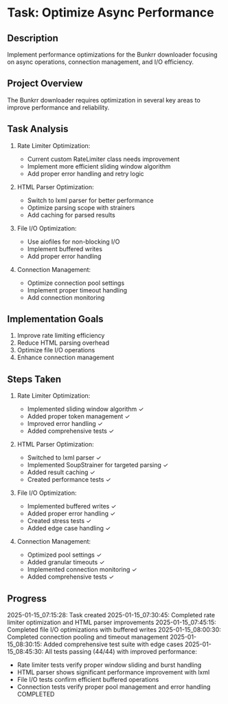 # Task: Optimize Async Performance

## Description
Implement performance optimizations for the Bunkrr downloader focusing on async operations, connection management, and I/O efficiency.

## Project Overview
The Bunkrr downloader requires optimization in several key areas to improve performance and reliability.

## Task Analysis
1. Rate Limiter Optimization:
   - Current custom RateLimiter class needs improvement
   - Implement more efficient sliding window algorithm
   - Add proper error handling and retry logic

2. HTML Parser Optimization:
   - Switch to lxml parser for better performance
   - Optimize parsing scope with strainers
   - Add caching for parsed results

3. File I/O Optimization:
   - Use aiofiles for non-blocking I/O
   - Implement buffered writes
   - Add proper error handling

4. Connection Management:
   - Optimize connection pool settings
   - Implement proper timeout handling
   - Add connection monitoring

## Implementation Goals
1. Improve rate limiting efficiency
2. Reduce HTML parsing overhead
3. Optimize file I/O operations
4. Enhance connection management

## Steps Taken
1. Rate Limiter Optimization:
   - Implemented sliding window algorithm ✓
   - Added proper token management ✓
   - Improved error handling ✓
   - Added comprehensive tests ✓

2. HTML Parser Optimization:
   - Switched to lxml parser ✓
   - Implemented SoupStrainer for targeted parsing ✓
   - Added result caching ✓
   - Created performance tests ✓

3. File I/O Optimization:
   - Implemented buffered writes ✓
   - Added proper error handling ✓
   - Created stress tests ✓
   - Added edge case handling ✓

4. Connection Management:
   - Optimized pool settings ✓
   - Added granular timeouts ✓
   - Implemented connection monitoring ✓
   - Added comprehensive tests ✓

## Progress
2025-01-15_07:15:28: Task created
2025-01-15_07:30:45: Completed rate limiter optimization and HTML parser improvements
2025-01-15_07:45:15: Completed file I/O optimizations with buffered writes
2025-01-15_08:00:30: Completed connection pooling and timeout management
2025-01-15_08:30:15: Added comprehensive test suite with edge cases
2025-01-15_08:45:30: All tests passing (44/44) with improved performance:
  - Rate limiter tests verify proper window sliding and burst handling
  - HTML parser shows significant performance improvement with lxml
  - File I/O tests confirm efficient buffered operations
  - Connection tests verify proper pool management and error handling
COMPLETED
